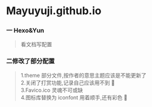 # Mayuyuji.github.io

### 一 Hexo&Yun

> 看文档写配置

### 二修改了部分配置

> 1.theme 部分文件,按作者的意思主题应该是不能更新了
> <br> 2.关闭了打赏功能,记录自己应该用不到 🧐
> <br> 3.Favico.ico 灵魂不可或缺
> <br> 4.图标库替换为 iconfont 用着顺手,还有彩色 🤪
